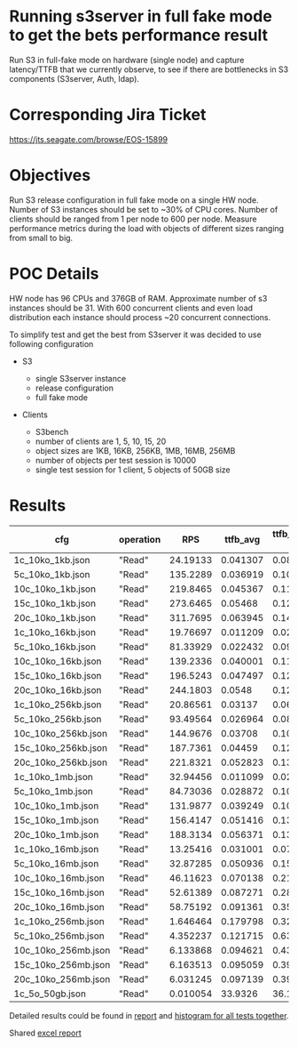 Running s3server in full fake mode to get the bets performance result
=====================================================================

Run S3 in full-fake mode on hardware (single node) and capture latency/TTFB
that we currently observe, to see if there are bottlenecks in S3 components
(S3server, Auth, ldap).


Corresponding Jira Ticket
=========================

https://jts.seagate.com/browse/EOS-15899


Objectives
==========

Run S3 release configuration in full fake mode on a single HW node.
Number of S3 instances should be set to ~30% of CPU cores.
Number of clients should be ranged from 1 per node to 600 per node.
Measure performance metrics during the load with objects of different sizes
ranging from small to big.


POC Details
===========

HW node has 96 CPUs and 376GB of RAM.
Approximate number of s3 instances should be 31.
With 600 concurrent clients and even load distribution each instance should
process ~20 concurrent connections.

To simplify test and get the best from S3server it was decided to use following
configuration

* S3
  * single S3server instance
  * release configuration
  * full fake mode

* Clients
  * S3bench
  * number of clients are 1, 5, 10, 15, 20
  * object sizes are 1KB, 16KB, 256KB, 1MB, 16MB, 256MB
  * number of objects per test session is 10000
  * single test session for 1 client, 5 objects of 50GB size


Results
=======

| cfg                 | operation | RPS      | ttfb_avg | ttfb_99th-ile |
| ------------------- | ---------- | -------- | --------- | -------------- |
| 1c_10ko_1kb.json    | "Read"    | 24.19133 | 0.041307  | 0.080861       |
| 5c_10ko_1kb.json    | "Read"    | 135.2289 | 0.036919  | 0.100477       |
| 10c_10ko_1kb.json   | "Read"    | 219.8465 | 0.045367  | 0.118401       |
| 15c_10ko_1kb.json   | "Read"    | 273.6465 | 0.05468   | 0.127889       |
| 20c_10ko_1kb.json   | "Read"    | 311.7695 | 0.063945  | 0.147809       |
| 1c_10ko_16kb.json   | "Read"    | 19.76697 | 0.011209  | 0.026783       |
| 5c_10ko_16kb.json   | "Read"    | 81.33929 | 0.022432  | 0.091277       |
| 10c_10ko_16kb.json  | "Read"    | 139.2336 | 0.040001  | 0.110527       |
| 15c_10ko_16kb.json  | "Read"    | 196.5243 | 0.047497  | 0.120351       |
| 20c_10ko_16kb.json  | "Read"    | 244.1803 | 0.0548    | 0.128844       |
| 1c_10ko_256kb.json  | "Read"    | 20.86561 | 0.03137   | 0.061578       |
| 5c_10ko_256kb.json  | "Read"    | 93.49564 | 0.026964  | 0.086804       |
| 10c_10ko_256kb.json | "Read"    | 144.9676 | 0.03708   | 0.107002       |
| 15c_10ko_256kb.json | "Read"    | 187.7361 | 0.04459   | 0.121507       |
| 20c_10ko_256kb.json | "Read"    | 221.8321 | 0.052823  | 0.135124       |
| 1c_10ko_1mb.json    | "Read"    | 32.94456 | 0.011099  | 0.025136       |
| 5c_10ko_1mb.json    | "Read"    | 84.73036 | 0.028872  | 0.101992       |
| 10c_10ko_1mb.json   | "Read"    | 131.9877 | 0.039249  | 0.107683       |
| 15c_10ko_1mb.json   | "Read"    | 156.4147 | 0.051416  | 0.130315       |
| 20c_10ko_1mb.json   | "Read"    | 188.3134 | 0.056371  | 0.135969       |
| 1c_10ko_16mb.json   | "Read"    | 13.25416 | 0.031001  | 0.074284       |
| 5c_10ko_16mb.json   | "Read"    | 32.87285 | 0.050936  | 0.152974       |
| 10c_10ko_16mb.json  | "Read"    | 46.11623 | 0.070138  | 0.218248       |
| 15c_10ko_16mb.json  | "Read"    | 52.61389 | 0.087271  | 0.287651       |
| 20c_10ko_16mb.json  | "Read"    | 58.75192 | 0.091361  | 0.357711       |
| 1c_10ko_256mb.json  | "Read"    | 1.646464 | 0.179798  | 0.323005       |
| 5c_10ko_256mb.json  | "Read"    | 4.352237 | 0.121715  | 0.638872       |
| 10c_10ko_256mb.json | "Read"    | 6.133868 | 0.094621  | 0.434314       |
| 15c_10ko_256mb.json | "Read"    | 6.163513 | 0.095059  | 0.393876       |
| 20c_10ko_256mb.json | "Read"    | 6.031245 | 0.097139  | 0.395326       |
| 1c_5o_50gb.json     | "Read"    | 0.010054 | 33.9326   | 36.19711       |


Detailed results could be found in [report](../doc/report.csv) and
[histogram for all tests together](../doc/m0db_tests_hist.png).

Shared [excel report](https://seagatetechnology.sharepoint.com/:x:/r/sites/gteamdrv1/tdrive1224/_layouts/15/doc2.aspx?sourcedoc=%7B9896f554-9380-4505-be06-a7f0cf0bade5%7D&action=edit&wdPreviousSession=e899fdec-292b-42d9-8f14-02f46a81336c&cid=850b7e27-b3d8-46ee-8523-feae709b83ce)
